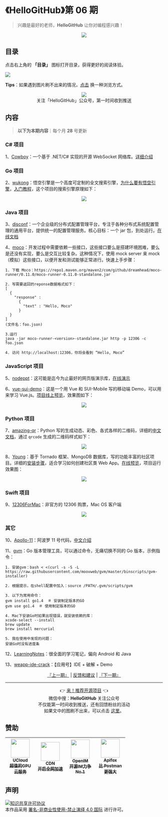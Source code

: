 # 《HelloGitHub》第 06 期
> 兴趣是最好的老师，**HelloGitHub** 让你对编程感兴趣！
<p align="center">
    <img src='https://raw.githubusercontent.com/521xueweihan/img_logo/master/logo/cover.jpg' style="max-width:100%;"></img>
</p>

## 目录

点击右上角的 **「目录」** 图标打开目录，获得更好的阅读体验。

![](https://raw.githubusercontent.com/521xueweihan/img_logo/master/logo/catalog.png)

**Tips**：如果遇到图片刷不出来的情况，[点击](https://hellogithub.com/periodical/volume/06) 换一种浏览方式。

<p align="center">
  <img src="https://raw.githubusercontent.com/521xueweihan/img_logo/master/logo/weixin.png" style="max-width:30%;"></img><br>
关注「HelloGitHub」公众号，第一时间收到推送
</p>

## 内容
> **以下为本期内容**｜每个月 **28** 号更新

### C# 项目
1、[Cowboy](https://hellogithub.com/periodical/statistics/click?target=https://github.com/gaochundong/Cowboy)：一个基于 .NET/C# 实现的开源 WebSocket 网络库。[详细介绍](http://www.cnblogs.com/gaochundong/p/cowboy_websockets.html)


### Go 项目
2、[wukong](https://hellogithub.com/periodical/statistics/click?target=https://github.com/huichen/wukong)：悟空引擎是一个高度可定制的全文搜索引擎，[为什么要有悟空引擎](https://github.com/huichen/wukong/blob/master/docs/why_wukong.md)，[入门教程](https://github.com/huichen/wukong/blob/master/docs/codelab.md)，这个项目的搜索引擎原理如下：



<p align="center"><img src='https://raw.githubusercontent.com/521xueweihan/img/master/hellogithub/06/11994902.png' style="max-width:80%; max-height=80%;"></img></p>

### Java 项目
3、[disconf](https://hellogithub.com/periodical/statistics/click?target=https://github.com/knightliao/disconf)：一个企业级的分布式配置管理平台，专注于各种分布式系统配置管理的通用平台，提供统一的配置管理服务。核心目标：一个 jar 包，到处运行。[在线文档](http://disconf.readthedocs.io/zh_CN/latest/index.html)


4、[moco](https://hellogithub.com/periodical/statistics/click?target=https://github.com/dreamhead/moco)：开发过程中需要依赖一些接口，这些接口要么是搭建环境困难，要么是还没有实现，要么是交互比较复杂。这种情况下，使用 mock server 来 mock（模拟）这些接口，以便开发和测试能够正常进行。快速上手步骤：
```
1. 下载 Moco：https://repo1.maven.org/maven2/com/github/dreamhead/moco-runner/0.11.0/moco-runner-0.11.0-standalone.jar

2. 写需要返回的reponse数据格式如下：
[
  {
    "response" :
      {
        "text" : "Hello, Moco"
      }
  }
]
(文件名：foo.json)

3.运行
java -jar moco-runner-<version>-standalone.jar http -p 12306 -c foo.json

4. 访问 http://localhost:12306，你将会看到 “Hello, Moco”
```


### JavaScript 项目
5、[nodeppt](https://hellogithub.com/periodical/statistics/click?target=https://github.com/ksky521/nodeppt)：这可能是迄今为止最好的网页版演示库，[在线演示](http://qdemo.sinaapp.com/)


6、[vue-sui-demo](https://hellogithub.com/periodical/statistics/click?target=https://github.com/eteplus/vue-sui-demo)：这是一个用 Vue 和 SUI-Mobile 写的移动端 Demo，可以用来学习 Vue.js。[项目线上预览](https://eteplus.github.io/vue-sui-demo/)，效果图如下：



<p align="center"><img src='https://raw.githubusercontent.com/521xueweihan/img/master/hellogithub/06/50753708.png' style="max-width:80%; max-height=80%;"></img></p>

### Python 项目
7、[amazing-qr](https://hellogithub.com/periodical/statistics/click?target=https://github.com/x-hw/amazing-qr)：Python 写的生成动态、彩色、各式各样的二维码，详细的[中文文档](https://github.com/sylnsfar/qrcode/blob/master/README-cn.md)，通过 `qrcode` 生成的二维码样式如下：



<p align="center"><img src='https://raw.githubusercontent.com/521xueweihan/img/master/hellogithub/06/66557478.png' style="max-width:80%; max-height=80%;"></img></p>

8、[Young](https://hellogithub.com/periodical/statistics/click?target=https://github.com/shiyanhui/Young)：基于 Tornado 框架、MongoDB 数据库，写的功能丰富的社区项目。详细的[安装步骤](https://github.com/shiyanhui/Young/blob/master/README_CN.md)，适合学习如何创建社区类 Web App。[在线预览](http://beyoung.io/)，项目运行效果图：



<p align="center"><img src='https://raw.githubusercontent.com/521xueweihan/img/master/hellogithub/06/67109930.png' style="max-width:80%; max-height=80%;"></img></p>

### Swift 项目
9、[12306ForMac](https://hellogithub.com/periodical/statistics/click?target=https://github.com/fancymax/12306ForMac)：非官方的 12306 购票，Mac OS 客户端



<p align="center"><img src='https://raw.githubusercontent.com/521xueweihan/img/master/hellogithub/06/50915433.png' style="max-width:80%; max-height=80%;"></img></p>

### 其它
10、[Apollo-11](https://hellogithub.com/periodical/statistics/click?target=https://github.com/chrislgarry/Apollo-11)：阿波罗 11 号代码，[中文介绍](https://github.com/chrislgarry/Apollo-11/blob/master/README.zh_cn.md)


11、[gvm](https://hellogithub.com/periodical/statistics/click?target=https://github.com/moovweb/gvm)：Go 版本管理工具，可以通过命令，无痛切换不同的 Go 版本，示例指令：
```
1. 安装gvm：bash < <(curl -s -S -L https://raw.githubusercontent.com/moovweb/gvm/master/binscripts/gvm-installer)

2. 根据提示，在shell配置中加入：source /PATH/.gvm/scripts/gvm

3. 以下为常用命令：
gvm install go1.4  ＃ 安装制定版本的GO
gvm use go1.4  ＃ 使用制定版本的GO

4. Mac下安装Go时如果出现错误，就安装依赖的库：
xcode-select --install
brew update
brew install mercurial

5. 我在使用中发现的问题：
安装Go时没有进度条
```


12、[LearningNotes](https://hellogithub.com/periodical/statistics/click?target=https://github.com/francistao/LearningNotes)：很全面的学习笔记，偏向 Android 和 Java


13、[weapp-ide-crack](https://hellogithub.com/periodical/statistics/click?target=https://github.com/gavinkwoe/weapp-ide-crack)：【应用号】IDE + 破解 + Demo




<p align="center">
    <a href="https://github.com/521xueweihan/HelloGitHub/blob/master/content/HelloGitHub05.md">『上一期』</a> | <a href='https://github.com/521xueweihan/HelloGitHub/issues/899'>反馈和建议</a> | <a href="https://github.com/521xueweihan/HelloGitHub/blob/master/content/HelloGitHub07.md">『下一期』</a>
</p>

---
<p align="center">
    👉 <a href='https://hellogithub.com/periodical'>来！推荐开源项目</a> 👈<br>
    微信中搜：<strong>HelloGitHub</strong> 关注公众号<br>
    不仅能第一时间收到推送，还有回馈粉丝的活动<br>
    如果文中的图刷不出来，可以点击 <a href='https://hellogithub.com/periodical/volume/06'>这里</a>。
</p>

## 赞助


<table>
  <thead>
    <tr>
      <th align="center" style="width: 80px;">
        <a href="https://www.ucloud.cn/site/active/gpu.html?utm_term=logo&utm_campaign=hellogithub&utm_source=otherdsp&utm_medium=display&ytag=logo_hellogithub_otherdsp_display">
          <img src="https://raw.githubusercontent.com/521xueweihan/img_logo/master/logo/ucloud.png" width="60px"><br>
          <sub>UCloud</sub><br>
          <sub>超值的GPU云服务</sub>
        </a>
      </th>
      <th align="center" style="width: 80px;">
        <a href="https://www.upyun.com/?from=hellogithub">
          <img src="https://raw.githubusercontent.com/521xueweihan/img_logo/master/logo/upyun.png" width="60px"><br>
          <sub>CDN</sub><br>
          <sub>开启全网加速</sub>
        </a>
      </th>
      <th align="center" style="width: 80px;">
        <a href="https://github.com/OpenIMSDK/Open-IM-Server">
          <img src="https://raw.githubusercontent.com/521xueweihan/img_logo/master/logo/im.png" width="60px"><br>
          <sub>OpenIM</sub><br>
          <sub>开源IM力争No.1</sub>
        </a>
      </th>
      <th align="center" style="width: 80px;">
        <a href="https://apifox.cn/a103hello">
          <img src="https://raw.githubusercontent.com/521xueweihan/img_logo/master/logo/apifox.png" width="60px"><br>
          <sub>Apifox</sub><br>
          <sub>比 Postman 更强大</sub>
        </a>
      </th>
    </tr>
  </thead>
</table>


## 声明
<a rel="license" href="https://creativecommons.org/licenses/by-nc-nd/4.0/deed.zh"><img alt="知识共享许可协议" style="border-width: 0" src="https://licensebuttons.net/l/by-nc-nd/4.0/88x31.png"></a><br>本作品采用 <a rel="license" href="https://creativecommons.org/licenses/by-nc-nd/4.0/deed.zh">署名-非商业性使用-禁止演绎 4.0 国际</a> 进行许可。
